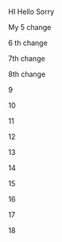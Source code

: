 
HI Hello Sorry

My 5 change 

6 th change


7th change

8th change


9

10

11

12

13

14

15

16

17

18


